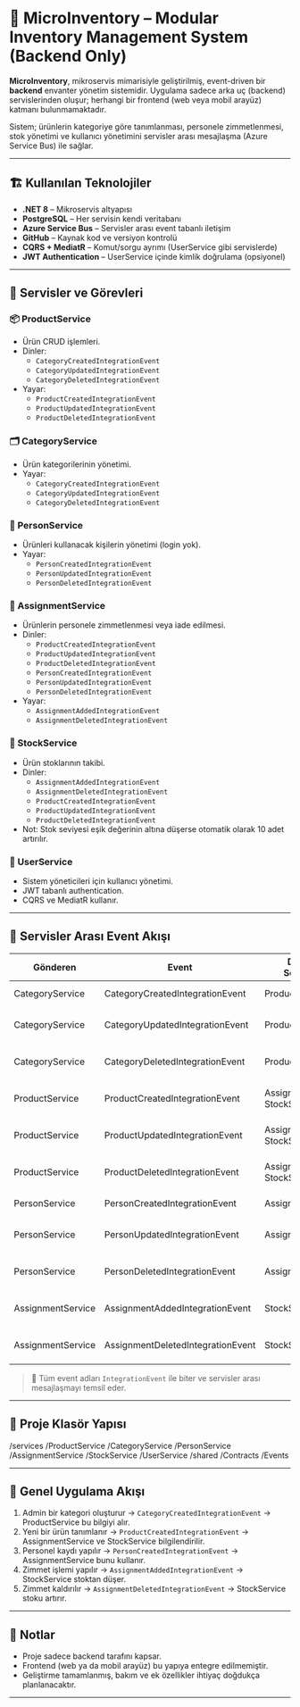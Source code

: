 # 🧩 MicroInventory – Modular Inventory Management System (Backend Only)

**MicroInventory**, mikroservis mimarisiyle geliştirilmiş, event-driven bir **backend** envanter yönetim sistemidir. Uygulama sadece arka uç (backend) servislerinden oluşur; herhangi bir frontend (web veya mobil arayüz) katmanı bulunmamaktadır.

Sistem; ürünlerin kategoriye göre tanımlanması, personele zimmetlenmesi, stok yönetimi ve kullanıcı yönetimini servisler arası mesajlaşma (Azure Service Bus) ile sağlar.

---

## 🏗️ Kullanılan Teknolojiler

- **.NET 8** – Mikroservis altyapısı
- **PostgreSQL** – Her servisin kendi veritabanı
- **Azure Service Bus** – Servisler arası event tabanlı iletişim
- **GitHub** – Kaynak kod ve versiyon kontrolü
- **CQRS + MediatR** – Komut/sorgu ayrımı (UserService gibi servislerde)
- **JWT Authentication** – UserService içinde kimlik doğrulama (opsiyonel)

---

## 🔧 Servisler ve Görevleri

### 📦 ProductService
- Ürün CRUD işlemleri.
- Dinler:
  - `CategoryCreatedIntegrationEvent`
  - `CategoryUpdatedIntegrationEvent`
  - `CategoryDeletedIntegrationEvent`
- Yayar:
  - `ProductCreatedIntegrationEvent`
  - `ProductUpdatedIntegrationEvent`
  - `ProductDeletedIntegrationEvent`

### 🗂️ CategoryService
- Ürün kategorilerinin yönetimi.
- Yayar:
  - `CategoryCreatedIntegrationEvent`
  - `CategoryUpdatedIntegrationEvent`
  - `CategoryDeletedIntegrationEvent`

### 👤 PersonService
- Ürünleri kullanacak kişilerin yönetimi (login yok).
- Yayar:
  - `PersonCreatedIntegrationEvent`
  - `PersonUpdatedIntegrationEvent`
  - `PersonDeletedIntegrationEvent`

### 🔗 AssignmentService
- Ürünlerin personele zimmetlenmesi veya iade edilmesi.
- Dinler:
  - `ProductCreatedIntegrationEvent`
  - `ProductUpdatedIntegrationEvent`
  - `ProductDeletedIntegrationEvent`
  - `PersonCreatedIntegrationEvent`
  - `PersonUpdatedIntegrationEvent`
  - `PersonDeletedIntegrationEvent`
- Yayar:
  - `AssignmentAddedIntegrationEvent`
  - `AssignmentDeletedIntegrationEvent`

### 🧮 StockService
- Ürün stoklarının takibi.
- Dinler:
  - `AssignmentAddedIntegrationEvent`
  - `AssignmentDeletedIntegrationEvent`
  - `ProductCreatedIntegrationEvent`
  - `ProductUpdatedIntegrationEvent`
  - `ProductDeletedIntegrationEvent`
- Not: Stok seviyesi eşik değerinin altına düşerse otomatik olarak 10 adet artırılır.

### 🔐 UserService
- Sistem yöneticileri için kullanıcı yönetimi.
- JWT tabanlı authentication.
- CQRS ve MediatR kullanır.

---

## 🔄 Servisler Arası Event Akışı

| Gönderen | Event | Dinleyen Servis(ler) | Açıklama |
|----------|-------|----------------------|----------|
| CategoryService | CategoryCreatedIntegrationEvent | ProductService | Yeni kategori bilgisi gönderilir |
| CategoryService | CategoryUpdatedIntegrationEvent | ProductService | Kategori güncellendiğinde bilgi verilir |
| CategoryService | CategoryDeletedIntegrationEvent | ProductService | Kategori silinince ilgili ürünler haberdar edilir |
| ProductService | ProductCreatedIntegrationEvent | AssignmentService, StockService | Yeni ürün oluşturulunca paylaşılır |
| ProductService | ProductUpdatedIntegrationEvent | AssignmentService, StockService | Ürün güncellemesi yayılır |
| ProductService | ProductDeletedIntegrationEvent | AssignmentService, StockService | Ürün silinince diğer servisler haberdar olur |
| PersonService | PersonCreatedIntegrationEvent | AssignmentService | Yeni personel bilgisi paylaşılır |
| PersonService | PersonUpdatedIntegrationEvent | AssignmentService | Personel bilgisi güncellenince yayılır |
| PersonService | PersonDeletedIntegrationEvent | AssignmentService | Personel silinince bilgi verilir |
| AssignmentService | AssignmentAddedIntegrationEvent | StockService | Zimmetleme yapıldığında stok düşürülür |
| AssignmentService | AssignmentDeletedIntegrationEvent | StockService | Zimmet kaldırıldığında stok artırılır |

> 📌 Tüm event adları `IntegrationEvent` ile biter ve servisler arası mesajlaşmayı temsil eder.

---

## 📁 Proje Klasör Yapısı

/services
/ProductService
/CategoryService
/PersonService
/AssignmentService
/StockService
/UserService
/shared
/Contracts
/Events


---

## 🧠 Genel Uygulama Akışı

1. Admin bir kategori oluşturur → `CategoryCreatedIntegrationEvent` → ProductService bu bilgiyi alır.
2. Yeni bir ürün tanımlanır → `ProductCreatedIntegrationEvent` → AssignmentService ve StockService bilgilendirilir.
3. Personel kaydı yapılır → `PersonCreatedIntegrationEvent` → AssignmentService bunu kullanır.
4. Zimmet işlemi yapılır → `AssignmentAddedIntegrationEvent` → StockService stoktan düşer.
5. Zimmet kaldırılır → `AssignmentDeletedIntegrationEvent` → StockService stoku artırır.

---

## 📌 Notlar

- Proje sadece backend tarafını kapsar.
- Frontend (web ya da mobil arayüz) bu yapıya entegre edilmemiştir.
- Geliştirme tamamlanmış, bakım ve ek özellikler ihtiyaç doğdukça planlanacaktır.

---


